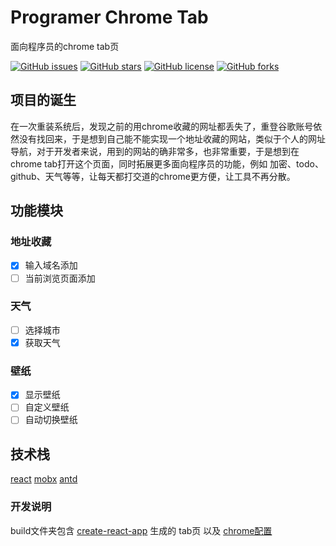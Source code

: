 # Programer Chrome Tab

面向程序员的chrome tab页

[![GitHub issues](https://img.shields.io/github/issues/Houserqu/chrome-tab.svg)](https://github.com/Houserqu/chrome-tab/issues) [![GitHub stars](https://img.shields.io/github/stars/Houserqu/chrome-tab.svg)](https://github.com/Houserqu/chrome-tab/stargazers) [![GitHub license](https://img.shields.io/github/license/Houserqu/chrome-tab.svg)](https://github.com/Houserqu/chrome-tab) [![GitHub forks](https://img.shields.io/github/forks/Houserqu/chrome-tab.svg)](https://github.com/Houserqu/chrome-tab/network)

## 项目的诞生

在一次重装系统后，发现之前的用chrome收藏的网址都丢失了，重登谷歌账号依然没有找回来，于是想到自己能不能实现一个地址收藏的网站，类似于个人的网址导航，对于开发者来说，用到的网站的确非常多，也非常重要，于是想到在chrome tab打开这个页面，同时拓展更多面向程序员的功能，例如 加密、todo、github、天气等等，让每天都打交道的chrome更方便，让工具不再分散。

## 功能模块

### 地址收藏

- [x] 输入域名添加
- [ ] 当前浏览页面添加

### 天气

- [ ] 选择城市
- [x] 获取天气

### 壁纸

- [x] 显示壁纸
- [ ] 自定义壁纸
- [ ] 自动切换壁纸

## 技术栈

[react](https://github.com/facebook/react)
[mobx](https://github.com/mobxjs/mobx)
[antd](https://ant.design/)

### 开发说明

build文件夹包含 [create-react-app](https://github.com/facebook/create-react-app) 生成的 tab页 以及 [chrome配置](https://developer.chrome.com/apps/manifest)
